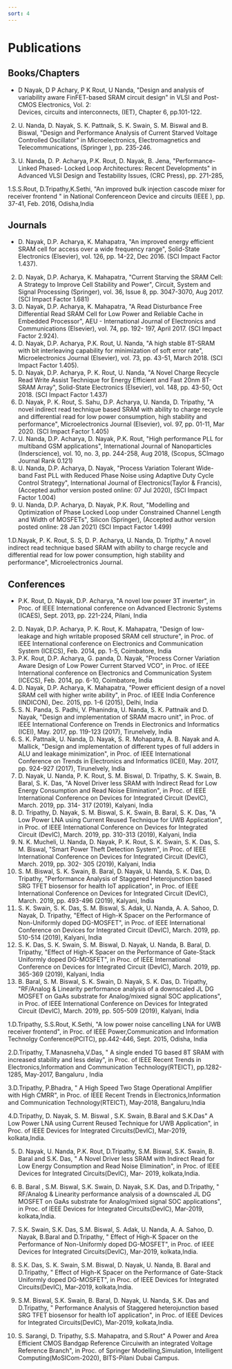 ```yaml
---
sort: 4
---
```

# Publications

## Books/Chapters

- D Nayak, D P Achary, P K Rout, U Nanda, "Design and analysis of variability aware 
FinFET-based SRAM circuit design" in VLSI and Post-CMOS Electronics, Vol. 2:  
Devices, circuits and interconnects, (IET), Chapter 6, pp.101-122.

2.	U. Nanda, D. Nayak, S. K. Pattnaik, S. K. Swain, S. M. Biswal and B. Biswal, "Design 
and Performance Analysis of Current Starved Voltage Controlled Oscillator" in 
Microelectronics, Electromagnetics and Telecommunications, (Springer ), pp. 235-246. 

3.	U. Nanda, D. P. Acharya, P.K. Rout, D. Nayak, B. Jena, "Performance-Linked Phased-
Locked Loop Architectures: Recent Developments" in Advanced VLSI Design and 
Testability Issues, (CRC Press), pp. 271-285, 

1.S.S.Rout, D.Tripathy,K.Sethi, "An improved bulk injection cascode mixer for receiver 
frontend " in National Conferenceon Device and circuits (IEEE ), pp. 37-41, Feb.  2016, 
Odisha,India

## Journals

- D. Nayak, D.P. Acharya, K. Mahapatra, "An improved energy efficient SRAM cell for 
access over a wide frequency range", Solid-State Electronics (Elsevier), vol. 126, pp. 
14-22, Dec 2016. (SCI Impact Factor 1.437).

2.	D. Nayak, D.P. Acharya, K. Mahapatra, "Current Starving the SRAM Cell: A Strategy 
to Improve Cell Stability and Power", Circuit, System and Signal Processing 
(Springer), vol. 36, Issue 8, pp. 3047-3070, Aug 2017. (SCI Impact Factor 1.681)
3.	D. Nayak, D.P. Acharya, K. Mahapatra, "A Read Disturbance Free Differential Read 
SRAM Cell for Low Power and Reliable Cache in Embedded Processor",  AEU - 
International Journal of Electronics and Communications (Elsevier), vol. 74, pp. 192-
197, April 2017. (SCI Impact Factor 2.924).
4.	D. Nayak, D.P. Acharya, P.K. Rout, U. Nanda, "A high stable 8T-SRAM with bit 
interleaving capability for minimization of soft error rate", Microelectronics Journal 
(Elsevier), vol. 73, pp. 43-51, March 2018. (SCI Impact Factor 1.405).
5.	D. Nayak, D.P. Acharya, P. K. Rout, U. Nanda, "A Novel Charge Recycle Read Write 
Assist Technique for Energy Efficient and Fast 20nm 8T-SRAM Array", Solid-State 
Electronics (Elsevier), vol. 148, pp. 43-50, Oct 2018. (SCI Impact Factor 1.437)
6.	D. Nayak, P. K. Rout, S. Sahu, D.P. Acharya, U. Nanda, D. Tripathy, "A novel indirect 
read technique based SRAM with ability to charge recycle and differential read for low 
power consumption, high stability and performance", Microelectronics Journal 
(Elsevier), vol. 97, pp. 01-11, Mar 2020. (SCI Impact Factor 1.405)
7.	U. Nanda, D.P. Acharya, D. Nayak, P.K. Rout, "High performance PLL for multiband 
GSM applications", International Journal of Nanoparticles (Inderscience), vol. 10, no. 
3, pp. 244-258, Aug 2018, (Scopus, SCImago Journal Rank 0.121)
8.	U. Nanda, D.P. Acharya, D. Nayak, "Process Variation Tolerant Wide-band Fast PLL 
with Reduced Phase Noise using Adaptive Duty Cycle Control Strategy", International 
Journal of Electronics(Taylor & Francis), (Accepted author version posted online: 07 
Jul 2020), (SCI Impact Factor 1.004)
9.	U. Nanda, D.P. Acharya, D. Nayak, P.K. Rout, "Modelling and Optimization of Phase 
Locked Loop under Constrained Channel Length and Width of MOSFETs", Silicon 
(Springer), (Accepted author version posted online: 28 Jan 2021) (SCI Impact Factor 
1.499)

1.D.Nayak, P. K. Rout, S. S, D. P. Acharya, U. Nanda, D. Tripthy," A novel indirect read technique 
based SRAM with ability to charge recycle and differential read for low power consumption, high 
stability and performance", Microelectronics Journal.

## Conferences

- P.K. Rout, D. Nayak, D.P. Acharya, "A novel low power 3T inverter", in Proc. of 
IEEE International conference on Advanced Electronic Systems (ICAES), Sept. 2013, 
pp. 221-224, Pilani, India

2.	D. Nayak, D.P. Acharya, P. K. Rout, K. Mahapatra, "Design of low-leakage and high 
writable proposed SRAM cell structure", in Proc. of IEEE International conference 
on Electronics and Communication System (ICECS), Feb. 2014, pp. 1-5, Coimbatore, 
India 
3.	P.K. Rout, D.P. Acharya, G. panda, D. Nayak, "Process Corner Variation Aware 
Design of Low Power Current Starved VCO", in Proc. of IEEE International 
conference on Electronics and Communication System (ICECS), Feb. 2014, pp. 6-10, 
Coimbatore, India  
4.	D. Nayak, D.P. Acharya, K. Mahapatra, "Power efficient design of a novel SRAM 
cell with higher write ability", in Proc. of IEEE India Conference (INDICON), Dec. 
2015, pp. 1-6 (2015), Delhi, India
5.	S. N. Panda, S. Padhi, V. Phanindra, U. Nanda, S. K. Pattnaik and D. Nayak, "Design 
and implementation of SRAM macro unit", in Proc. of  IEEE International 
Conference on Trends in Electronics and Informatics (ICEI), May. 2017, pp. 119-123 
(2017), Tirunelvely, India
6.	S. K. Pattnaik, U. Nanda, D. Nayak, S. R. Mohapatra, A. B. Nayak and A. Mallick, 
"Design and implementation of different types of full adders in ALU and leakage 
minimization", in Proc. of IEEE International Conference on Trends in Electronics 
and Informatics (ICEI), May. 2017, pp. 924-927 (2017), Tirunelvely, India
7.	D. Nayak, U. Nanda, P. K. Rout, S. M. Biswal, D. Tripathy, S. K. Swain, B. Baral, S. 
K. Das, "A Novel Driver less SRAM with Indirect Read for Low Energy 
Consumption and Read Noise Elimination", in Proc. of IEEE International 
Conference on Devices for Integrated Circuit (DevIC), March. 2019, pp. 314-
317 (2019), Kalyani, India
8.	D. Tripathy, D. Nayak, S. M. Biswal, S. K. Swain, B. Baral, S. K. Das, "A Low 
Power LNA using Current Reused Technique for UWB Application", in 
Proc. of IEEE International Conference on Devices for Integrated Circuit 
(DevIC), March. 2019, pp. 310-313 (2019), Kalyani, India
9.	N. K. Mucheli, U. Nanda, D. Nayak, P. K. Rout, S. K. Swain, S. K. Das, S. M. 
Biswal, "Smart Power Theft Detection System", in Proc. of IEEE International 
Conference on Devices for Integrated Circuit (DevIC), March. 2019, pp. 302-
305 (2019), Kalyani, India
10.	S. M. Biswal, S. K. Swain, B. Baral, D. Nayak, U. Nanda, S. K. Das, D. Tripathy, 
"Performance Analysis of Staggered Heterojunction based SRG TFET 
biosensor for health IoT application", in Proc. of IEEE International Conference 
on Devices for Integrated Circuit (DevIC), March. 2019, pp. 493-496 (2019), 
Kalyani, India
11.	S. K. Swain, S. K. Das, S. M. Biswal, S. Adak, U. Nanda, A. A. Sahoo, D. Nayak, D. 
Tripathy, "Effect of High-K Spacer on the Performance of Non-Uniformly 
doped DG-MOSFET", in Proc. of IEEE International Conference on Devices for 
Integrated Circuit (DevIC), March. 2019, pp. 510-514 (2019), Kalyani, India
12.	S. K. Das, S. K. Swain, S. M. Biswal, D. Nayak, U. Nanda, B. Baral, D. Tripathy, 
"Effect of High-K Spacer on the Performance of Gate-Stack Uniformly 
doped DG-MOSFET", in Proc. of IEEE International Conference on Devices for 
Integrated Circuit (DevIC), March. 2019, pp. 365-369 (2019), Kalyani, India
13.	B. Baral, S. M. Biswal, S. K. Swain, D. Nayak, S. K. Das, D. Tripathy, "RF/Analog 
& Linearity performance analysis of a downscaled JL DG MOSFET on 
GaAs substrate for Analog/mixed signal SOC applications", in Proc. of IEEE 
International Conference on Devices for Integrated Circuit (DevIC), March. 
2019, pp. 505-509 (2019), Kalyani, India


1.D.Tripathy, S.S.Rout, K.Sethi, "A low power noise cancelling LNA for UWB receiver 
frontend", in Proc. of IEEE Power,Communication and Information  Technolgy 
Conference(PCITC), pp.442-446, Sept. 2015,  Odisha, India

2.D.Tripathy, T.Manasneha,V.Das, " A single ended TG based 8T SRAM with increased 
stability and less delay", in Proc. of IEEE Recent Trends in Electronics,Information and 
Communication Technology(RTEICT), pp.1282-1285, May-2017, Bangaluru , India

3.D.Tripathy, P.Bhadra, " A High Speed Two Stage Operational Amplifier with High 
CMRR", in Proc. of IEEE Recent Trends in Electronics,Information and Communication 
Technology(RTEICT),  May-2018, Bangaluru,India

4.D.Tripathy, D. Nayak, S. M. Biswal , S.K. Swain, B.Baral and S.K.Das" A Low Power 
LNA using Current Reused Technique for UWB Application", in Proc. of IEEE Devices for 
Integrated Circuits(DevIC),  Mar-2019, kolkata,India.

5. D. Nayak, U. Nanda, P.K. Rout, D.Tripathy, S.M. Biswal, S.K. Swain, B. Baral and S.K. 
Das, " A Novel Driver less SRAM with Indirect Read for Low Energy Consumption and 
Read Noise Elimination", in Proc. of IEEE Devices for Integrated Circuits(DevIC),  Mar-
2019, kolkata,India.

6. B. Baral , S.M. Biswal, S.K. Swain, D. Nayak, S.K. Das, and D.Tripathy, " RF/Analog & 
Linearity performance analysis of a downscaled JL DG MOSFET on GaAs substrate for 
Analog/mixed signal SOC applications", in Proc. of IEEE Devices for Integrated 
Circuits(DevIC),  Mar-2019, kolkata,India.

7. S.K. Swain, S.K. Das, S.M. Biswal, S. Adak, U. Nanda, A. A. Sahoo, D. Nayak, B.Baral 
and D.Tripathy, " Effect of High-K Spacer on the Performance of Non-Uniformly doped 
DG-MOSFET", in Proc. of IEEE Devices for Integrated Circuits(DevIC),  Mar-2019, 
kolkata,India.

8. S.K. Das, S. K. Swain, S.M. Biswal, D. Nayak, U. Nanda, B. Baral and D.Tripathy, " 
Effect of High-K Spacer on the Performance of Gate-Stack Uniformly doped DG-MOSFET", 
in Proc. of IEEE Devices for Integrated Circuits(DevIC),  Mar-2019, kolkata,India.

9. S.M. Biswal, S.K. Swain, B. Baral, D. Nayak, U. Nanda, S.K. Das and D.Tripathy, " 
Performance Analysis  of  Staggered heterojunction based SRG TFET biosensor for health 
IoT application", in Proc. of IEEE Devices for Integrated Circuits(DevIC),  Mar-2019, 
kolkata,India.

10. S. Sarangi, D. Tripathy, S.S. Mahapatra, and S.Rout" A Power and Area Efficient 
CMOS Bandgap Reference Circuiwith an integrated Voltage Reference Branch", in Proc. of 
Springer Modelling,Simulation, Intelligent Computing(MoSICom-2020), BITS-Pilani Dubai 
Campus.


